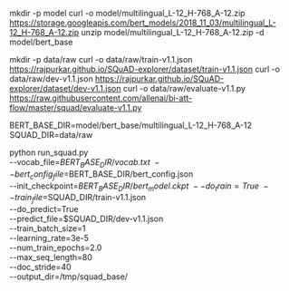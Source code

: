 
mkdir -p model
curl -o model/multilingual_L-12_H-768_A-12.zip https://storage.googleapis.com/bert_models/2018_11_03/multilingual_L-12_H-768_A-12.zip
unzip model/multilingual_L-12_H-768_A-12.zip -d model/bert_base

mkdir -p data/raw
curl -o data/raw/train-v1.1.json https://rajpurkar.github.io/SQuAD-explorer/dataset/train-v1.1.json
curl -o data/raw/dev-v1.1.json https://rajpurkar.github.io/SQuAD-explorer/dataset/dev-v1.1.json
curl -o data/raw/evaluate-v1.1.py https://raw.githubusercontent.com/allenai/bi-att-flow/master/squad/evaluate-v1.1.py

BERT_BASE_DIR=model/bert_base/multilingual_L-12_H-768_A-12
SQUAD_DIR=data/raw

python run_squad.py \
  --vocab_file=$BERT_BASE_DIR/vocab.txt \
  --bert_config_file=$BERT_BASE_DIR/bert_config.json \
  --init_checkpoint=$BERT_BASE_DIR/bert_model.ckpt \
  --do_train=True \
  --train_file=$SQUAD_DIR/train-v1.1.json \
  --do_predict=True \
  --predict_file=$SQUAD_DIR/dev-v1.1.json \
  --train_batch_size=1 \
  --learning_rate=3e-5 \
  --num_train_epochs=2.0 \
  --max_seq_length=80 \
  --doc_stride=40 \
  --output_dir=/tmp/squad_base/